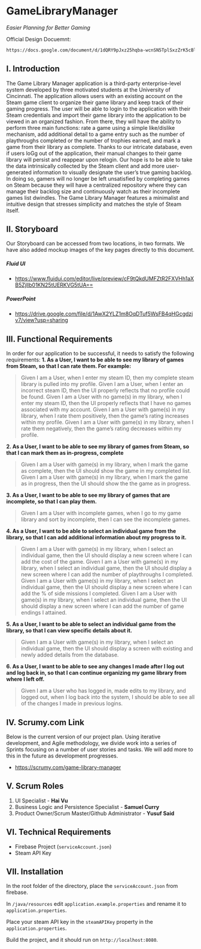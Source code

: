 # GameLibraryManager
*Easier Planning for Better Gaming*

Official Design Docuemnt:
```sh
https://docs.google.com/document/d/1dQRY9pJxz25hqba-wcnSN5TplSxzZrK5cBl_xGRUkZI/edit?usp=sharing
```

## I. Introduction
The Game Library Manager application is a third-party enterprise-level system developed by three motivated students at the University of Cincinnati. The application allows users with an existing account on the Steam game client to organize their game library and keep track of their gaming progress. The user will be able to login to the application with their Steam credentials and import their game library into the application to be viewed in an organized fashion. From there, they will have the ability to perform three main functions: rate a game using a simple like/dislike mechanism, add additional detail to a game entry such as the number of playthroughs completed or the number of trophies earned, and mark a game from their library as complete. Thanks to our intricate database, even if users loGg out of the application, their manual changes to their game library will persist and reappear upon relogin. Our hope is to be able to take the data intrinsically collected by the Steam client and add more user-generated information to visually designate the user’s true gaming backlog. In doing so, gamers will no longer be left unsatisfied by completing games on Steam because they will have a centralized repository where they can manage their backlog size and continuously watch as their incomplete games list dwindles. The Game Library Manager features a minimalist and intuitive design that stresses simplicity and matches the style of Steam itself. 

## II. Storyboard
Our Storyboard can be accessed from  two locations, in two formats. We have also added mockup images of the key pages directly to this document.
##### Fluid UI
- https://www.fluidui.com/editor/live/preview/cF9tQkdUMFZtR2FXVHh1aXB5Zjllb01KN25tUERKVG5tUA==
##### PowerPoint
- https://drive.google.com/file/d/1AwX2YLZ1m8OqDTuf5WsFB4qHGcgdzjv7/view?usp=sharing

## III. Functional Requirements
In order for our application to be successful, it needs to satisfy the following requirements:
**1. As a User, I want to be able to see my library of games from Steam, so that I can rate them. For example:**
>Given I am a User, when I enter my steam ID, then my complete steam library is pulled into my profile.
>Given I am a User, when I enter an incorrect steam ID, then the UI properly reflects that no profile could be found.
>Given I am a User with no game(s) in my library, when I enter my steam ID, then the UI properly reflects that I have no games associated with my account.
>Given I am a User with game(s) in my library, when I rate them positively, then the game’s rating increases within my profile.
>Given I am a User with game(s) in my library, when I rate them negatively, then the game’s rating decreases within my profile.

**2. As a User, I want to be able to see my library of games from Steam, so that I can mark them as in-progress, complete**
>Given I am a User with game(s) in my library, when I mark the game as complete, then the UI should show the game in my completed list.
>Given I am a User with game(s) in my library, when I mark the game as in progress, then the UI should show the the game as in progress.

**3. As a User, I want to be able to see my library of games that are incomplete, so that I can play them.**
>Given I am a User with incomplete games, when I go to my game library and sort by incomplete, then I can see the incomplete games.

**4. As a User, I want to be able to select an individual game from the library, so that I can add additional information about my progress to it.**
>Given I am a User with game(s) in my library, when I select an individual game, then the UI should display a new screen where I can add the cost of the game.
>Given I am a User with game(s) in my library, when I select an individual game, then the UI should display a new screen where I can add the number of playthroughs I completed.
>Given I am a User with game(s) in my library, when I select an individual game, then the UI should display a new screen where I can add the % of side missions I completed.
>Given I am a User with game(s) in my library, when I select an individual game, then the UI should display a new screen where I can add the number of game endings I attained.

**5. As a User, I want to be able to select an individual game from the library, so that I can view specific details about it.**
>Given I am a User with game(s) in my library, when I select an individual game, then the UI should display a screen with existing and newly added details from the database.

**6. As a User, I want to be able to see any changes I made after I log out and log back in, so that I can continue organizing my game library from where I left off.**
>Given I am a User who has logged in, made edits to my library, and logged out, when I log back into the system, I should be able to see all of the changes I made in previous logins.

## IV. Scrumy.com Link
Below is the current version of our project plan. Using iterative development, and Agile methodology, we divide work into a series of Sprints focusing on a number of user stories and tasks. We will add more to this in the future as development progresses.
- https://scrumy.com/game-library-manager

## V. Scrum Roles
1. UI Specialist - **Hai Vu**
2. Business Logic and Persistence Specialist - **Samuel Curry**
3. Product Owner/Scrum Master/Github Administrator - **Yusuf Said**

## VI. Technical Requirements

* Firebase Project (```serviceAccount.json```)
* Steam API Key 

## VII. Installation
In the root folder of the directory, place the ```serviceAccount.json``` from firebase.

In ```/java/resources``` edit ```application.example.properties``` and rename it to ```application.properties```.

Place your steam API key in the ```steamAPIKey``` property in the ```application.properties```.

Build the project, and it should run on ```http://localhost:8080```.
